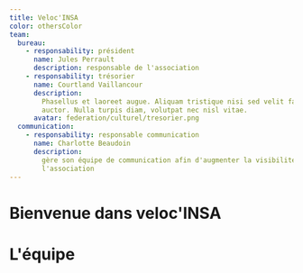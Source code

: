 ```yaml
---
title: Veloc'INSA
color: othersColor
team:
  bureau:
    - responsability: président
      name: Jules Perrault
      description: responsable de l'association
    - responsability: trésorier
      name: Courtland Vaillancour
      description:
        Phasellus et laoreet augue. Aliquam tristique nisi sed velit faucibus
        auctor. Nulla turpis diam, volutpat nec nisl vitae.
      avatar: federation/culturel/tresorier.png
  communication:
    - responsability: responsable communication
      name: Charlotte Beaudoin
      description:
        gère son équipe de communication afin d'augmenter la visibilité de
        l'association
---
```


# Bienvenue dans veloc'INSA 

<center>
  <view-img folder-name="federation/les-autres-assos/veloc'insa" name="logo.jpg" max-width="400"></view-img>
</center>

# L'équipe

<team :team="team" :color="color"></team>
